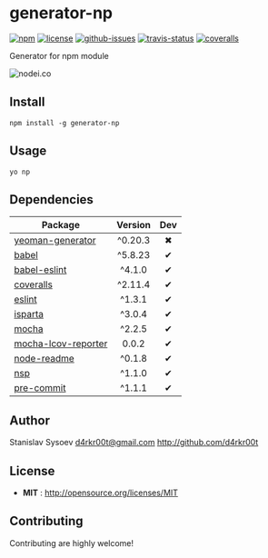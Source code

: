 # generator-np

[![npm](https://img.shields.io/npm/v/generator-np.svg)](https://www.npmjs.com/package/generator-np)
[![license](https://img.shields.io/npm/l/generator-np.svg)](http://opensource.org/licenses/MIT)
[![github-issues](https://img.shields.io/github/issues/d4rkr00t/generator-np.svg)](https://github.com/d4rkr00t/generator-np/issues)
[![travis-status](https://img.shields.io/travis/d4rkr00t/generator-np.svg)](https://travis-ci.org/d4rkr00t/generator-np)
[![coveralls](https://img.shields.io/coveralls/d4rkr00t/generator-np.svg)](https://coveralls.io/github/d4rkr00t/generator-np)

Generator for npm module

![nodei.co](https://nodei.co/npm/generator-np.png?downloads=true&downloadRank=true&stars=true)

## Install

```
npm install -g generator-np
```

## Usage

```
yo np
```

## Dependencies

Package | Version | Dev
--- |:---:|:---:
[yeoman-generator](https://www.npmjs.com/package/yeoman-generator) | ^0.20.3 | ✖
[babel](https://www.npmjs.com/package/babel) | ^5.8.23 | ✔
[babel-eslint](https://www.npmjs.com/package/babel-eslint) | ^4.1.0 | ✔
[coveralls](https://www.npmjs.com/package/coveralls) | ^2.11.4 | ✔
[eslint](https://www.npmjs.com/package/eslint) | ^1.3.1 | ✔
[isparta](https://www.npmjs.com/package/isparta) | ^3.0.4 | ✔
[mocha](https://www.npmjs.com/package/mocha) | ^2.2.5 | ✔
[mocha-lcov-reporter](https://www.npmjs.com/package/mocha-lcov-reporter) | 0.0.2 | ✔
[node-readme](https://www.npmjs.com/package/node-readme) | ^0.1.8 | ✔
[nsp](https://www.npmjs.com/package/nsp) | ^1.1.0 | ✔
[pre-commit](https://www.npmjs.com/package/pre-commit) | ^1.1.1 | ✔


## Author

Stanislav Sysoev <d4rkr00t@gmail.com> http://github.com/d4rkr00t

## License

 - **MIT** : http://opensource.org/licenses/MIT

## Contributing

Contributing are highly welcome!
